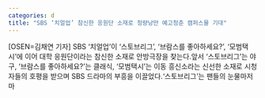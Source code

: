 ```yaml
---
categories: d
title: "SBS ‘치얼업’ 참신한 응원단 소재로 청량낭만 예고청춘 캠퍼스물 기대"
---
```

[OSEN=김채연 기자] SBS ‘치얼업’이 ‘스토브리그’, ‘브람스를 좋아하세요?’, ‘모범택시’에 이어 대학 응원단이라는 참신한 소재로 안방극장을 찾는다.앞서 ‘스토브리그’는 야구, ‘브람스를 좋아하세요?’는 클래식, ‘모범택시’는 이동 흥신소라는 신선한 소재로 시청자들의 호평을 받으며 SBS 드라마의 부흥을 이끌었다.‘스토브리그’는 팬들의 눈물마저 마